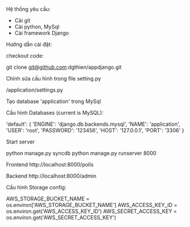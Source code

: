 Hệ thống yêu cầu:
- Cài git
- Cài python, MySql
- Cài framework Django

Hướng dẫn cài đặt:

checkout code:

git clone git@github.com:dgthien/appdjango.git


Chỉnh sửa cấu hình trong file setting.py

/application/settings.py

Tạo database 'application' trong MySql

Cấu hình Databases (current is MySQL):

'default': {
        'ENGINE': 'django.db.backends.mysql',
        'NAME': 'application',
        'USER': 'root',
        'PASSWORD': '123456',
        'HOST': '127.0.0.1',
        'PORT': '3306'
    }

Start server

python manage.py syncdb
python manage.py runserver 8000

Frontend
http://localhost:8000/polls

Backend
http://localhost:8000/admin

Cấu hình Storage config:

AWS_STORAGE_BUCKET_NAME = os.environ['AWS_STORAGE_BUCKET_NAME']
AWS_ACCESS_KEY_ID = os.environ.get('AWS_ACCESS_KEY_ID')
AWS_SECRET_ACCESS_KEY = os.environ.get('AWS_SECRET_ACCESS_KEY')
